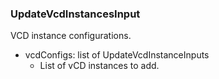 ### UpdateVcdInstancesInput
VCD instance configurations.

- vcdConfigs: list of UpdateVcdInstanceInputs
  - List of vCD instances to add.

